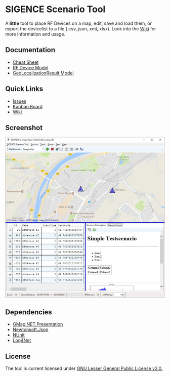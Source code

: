 # SIGENCE Scenario Tool

A **little** tool to place RF Devices on a map, edit, save and load them, or export the devicelist to a file (.csv,.json,.xml,.xlsx). Look into the [Wiki](https://github.com/ObiWanLansi/SIGENCE-Scenario-Tool/wiki) for more information and usage.

## Documentation

- [Cheat Sheet](https://github.com/ObiWanLansi/SIGENCE-Scenario-Tool/blob/master/Documentation/Generated/CheatSheet.pdf)
- [RF Device Model](https://github.com/ObiWanLansi/SIGENCE-Scenario-Tool/blob/master/SIGENCEScenarioTool.MainApp/Src/Models/RFDevice/RFDevice.Properties.md)
- [GeoLocalizationResult Model](https://github.com/ObiWanLansi/SIGENCE-Scenario-Tool/blob/master/SIGENCEScenarioTool.MainApp/Src/Models/GeoLocalizationResult/GeoLocalizationResult.Properties.md)


## Quick Links

- [Issues](https://github.com/ObiWanLansi/SIGENCE-Scenario-Tool/issues/)
- [Kanban Board](https://github.com/ObiWanLansi/SIGENCE-Scenario-Tool/projects/1/)
- [Wiki](https://github.com/ObiWanLansi/SIGENCE-Scenario-Tool/wiki/)


## Screenshot

![Sorry, but here should be a Screenshot :-(](Screenshots/MainApplication.jpg  "Screenshot from the MainWindow.")


## Dependencies

- [GMap.NET.Presentation](https://www.nuget.org/packages/GMap.NET.Presentation/)
- [Newtonsoft.Json](https://www.nuget.org/packages/Newtonsoft.Json/)
- [NUnit](https://www.nuget.org/packages/NUnit/)
- [Log4Net](https://www.nuget.org/packages/log4net/)


## License

The tool is current licensed under [GNU Lesser General Public License v3.0.](https://github.com/ObiWanLansi/SIGENCE-Scenario-Tool/blob/master/LICENSE)
